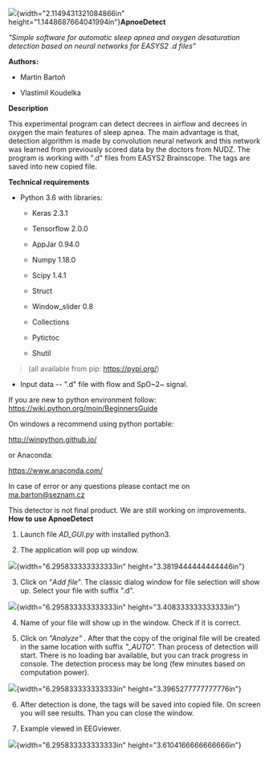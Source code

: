 ![](media/image1.tiff){width="2.1149431321084866in"
height="1.1448687664041994in"}**ApnoeDetect**

*"Simple software for automatic sleep apnea and oxygen desaturation
detection based on neural networks for EASYS2 .d files"*

**Authors:**

-   Martin Bartoň

-   Vlastimil Koudelka

**Description**

This experimental program can detect decrees in airflow and decrees in
oxygen the main features of sleep apnea. The main advantage is that,
detection algorithm is made by convolution neural network and this
network was learned from previously scored data by the doctors from
NUDZ. The program is working with ".d" files from EASYS2 Brainscope. The
tags are saved into new copied file.

**Technical requirements**

-   Python 3.6 with libraries:

    -   Keras 2.3.1

    -   Tensorflow 2.0.0

    -   AppJar 0.94.0

    -   Numpy 1.18.0

    -   Scipy 1.4.1

    -   Struct

    -   Window\_slider 0.8

    -   Collections

    -   Pytictoc

    -   Shutil

> (all available from pip: <https://pypi.org/>)

-   Input data -- ".d" file with flow and SpO~2~ signal.

If you are new to python environment follow:
<https://wiki.python.org/moin/BeginnersGuide>

On windows a recommend using python portable:

<http://winpython.github.io/>

or Anaconda:

<https://www.anaconda.com/>

In case of error or any questions please contact me on
<ma.barton@seznam.cz>

This detector is not final product. We are still working on
improvements.\
**How to use ApnoeDetect**

1)  Launch file *AD\_GUI.py* with installed python3.

2)  The application will pop up window.

![](media/image2.png){width="6.295833333333333in"
height="3.3819444444444446in"}

3)  Click on "*Add file*". The classic dialog window for file selection
    will show up. Select your file with suffix ".d".

![](media/image3.png){width="6.295833333333333in"
height="3.408333333333333in"}

4)  Name of your file will show up in the window. Check if it is
    correct.

5)  Click on *"Analyze"* . After that the copy of the original file will
    be created in the same location with suffix *"\_AUTO".* Than process
    of detection will start. There is no loading bar available, but you
    can track progress in console. The detection process may be long
    (few minutes based on computation power).

![](media/image4.png){width="6.295833333333333in"
height="3.3965277777777776in"}

6)  After detection is done, the tags will be saved into copied file. On
    screen you will see results. Than you can close the window.

7)  Example viewed in EEGviewer.

![](media/image5.png){width="6.295833333333333in"
height="3.6104166666666666in"}
